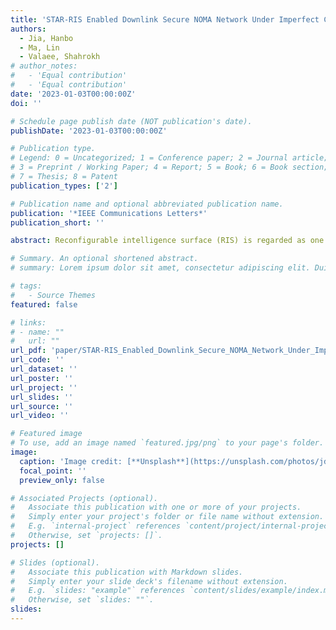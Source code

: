 ```yaml
---
title: 'STAR-RIS Enabled Downlink Secure NOMA Network Under Imperfect CSI of Eavesdroppers'
authors:
  - Jia, Hanbo
  - Ma, Lin
  - Valaee, Shahrokh
# author_notes:
#   - 'Equal contribution'
#   - 'Equal contribution'
date: '2023-01-03T00:00:00Z'
doi: ''

# Schedule page publish date (NOT publication's date).
publishDate: '2023-01-03T00:00:00Z'

# Publication type.
# Legend: 0 = Uncategorized; 1 = Conference paper; 2 = Journal article;
# 3 = Preprint / Working Paper; 4 = Report; 5 = Book; 6 = Book section;
# 7 = Thesis; 8 = Patent
publication_types: ['2']

# Publication name and optional abbreviated publication name.
publication: '*IEEE Communications Letters*'
publication_short: ''

abstract: Reconfigurable intelligence surface (RIS) is regarded as one of the key technologies for the future wireless communications. Recently, simultaneous transmission and reflection (STAR) RIS is proposed to overcome the geographical constraint of the conventional reflection only RIS. In this letter, we model the STAR-RIS enabled downlink secure non-orthogonal multiple access systems under imperfect channel state information (CSI) of eavesdroppers.Specifically, we propose the block coordinate descent based optimization framework to maximize the worst secrecy rate with active beamforming of downlink NOMA at the base station and STAR-RIS coefficients, where the uncertainty of eavesdropper’s CSI is transformed by S-Procedure. The successive convex approximation and a penalty-based method are utilized to address the non-convexity of the problem. Finally, simulation results demonstrate that the worst secrecy rate of the proposed algorithm outperforms that of the conventional RIS and the other benchmark schemes.

# Summary. An optional shortened abstract.
# summary: Lorem ipsum dolor sit amet, consectetur adipiscing elit. Duis posuere tellus ac convallis placerat. Proin tincidunt magna sed ex sollicitudin condimentum.

# tags:
#   - Source Themes
featured: false

# links:
# - name: ""
#   url: ""
url_pdf: 'paper/STAR-RIS_Enabled_Downlink_Secure_NOMA_Network_Under_Imperfect_CSI_of_Eavesdroppers.pdf'
url_code: ''
url_dataset: ''
url_poster: ''
url_project: ''
url_slides: ''
url_source: ''
url_video: ''

# Featured image
# To use, add an image named `featured.jpg/png` to your page's folder.
image:
  caption: 'Image credit: [**Unsplash**](https://unsplash.com/photos/jdD8gXaTZsc)'
  focal_point: ''
  preview_only: false

# Associated Projects (optional).
#   Associate this publication with one or more of your projects.
#   Simply enter your project's folder or file name without extension.
#   E.g. `internal-project` references `content/project/internal-project/index.md`.
#   Otherwise, set `projects: []`.
projects: []

# Slides (optional).
#   Associate this publication with Markdown slides.
#   Simply enter your slide deck's filename without extension.
#   E.g. `slides: "example"` references `content/slides/example/index.md`.
#   Otherwise, set `slides: ""`.
slides:
---
```


